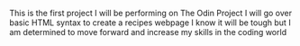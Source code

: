 This is the first project I will be performing on The Odin Project
I will go over basic HTML syntax to create a recipes webpage
I know it will be tough but I am determined to move forward and increase my skills in the coding world